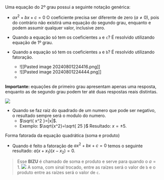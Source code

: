 Uma equação do 2º grau possui a seguinte notação genérica:
- $ax^2+bx+c=0$
O coeficiente precisa ser diferente de zero ($a\neq 0$), pois do contrário não existirá uma equação do segundo grau, enquanto e podem assumir qualquer valor, inclusive zero.

- Quando a equação só tem os coeficientes `a` e `c`? É resolvido utilizando equação de 1º grau.
- Quando a equação só tem os coeficientes `a` e `b`? É resolvido utilizando fatoração.
	- ![[Pasted image 20240801224416.png]]
	- ![[Pasted image 20240801224444.png]]
	- 

**Importante:** equações de primeiro grau apresentam apenas uma resposta, enquanto as de segundo grau podem ter até duas respostas reais distintas.

![](https://d3mjdu0wdys5ek.cloudfront.net/images-files/Kongykd7lq0QWNma43OaB0abaaovmLy5EL5GR1YMbPJ8wAjD6v.png)

- Quando se faz raiz do quadrado de um numero que pode ser negativo, o resultado sempre será o modulo do numero.
	- $\sqrt{ x^2 }=|x|$.
	- Exemplo: $\sqrt{x^2}=\sqrt{ 25 }$ Resultado: $x=\pm5$.

Forma fatorada da equação quadrática (soma e produto)
- Quando é feito a fatoração de $ax^2+bx+c=0$ temos o seguinte resultado: $a(x+x_{1})(x-x_{2})=0$.
> 	Esse **BIZU** é chamado de soma e produto e serve para quando o $a=1$.
> 	 ![](https://d3mjdu0wdys5ek.cloudfront.net/images-files/JDr28ZaWoNvnL74Qw9EvKMJQKn0GokgDxVlBpXe5qGAk1djPRg.png)
> 	A soma, com sinal trocado, entre as raízes será o valor de `b` e o produto entre as raízes será o valor de `c`.
